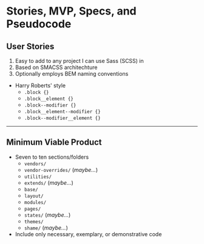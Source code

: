 <!-- SMSP.md -->

Stories, MVP, Specs, and Pseudocode
==========================================================================

## User Stories

1. Easy to add to any project I can use Sass (SCSS) in
2. Based on SMACSS architechture
3. Optionally employs BEM naming conventions
  - Harry Roberts' style
    + `.block {}`
    + `.block__element {}`
    + `.block--modifier {}`
    + `.block__element--modifier {}`
    + `.block--modifier__element {}`

--------------------------------------------------------------------------

## Minimum Viable Product

- Seven to ten sections/folders
  + `vendors/`
  + `vendor-overrides/` (_maybe..._)
  + `utilities/`
  + `extends/` (_maybe..._)
  + `base/`
  + `layout/`
  + `modules/`
  + `pages/`
  + `states/` (_maybe..._)
  + `themes/`
  + `shame/` (_maybe..._)
- Include only necessary, exemplary, or demonstrative code
